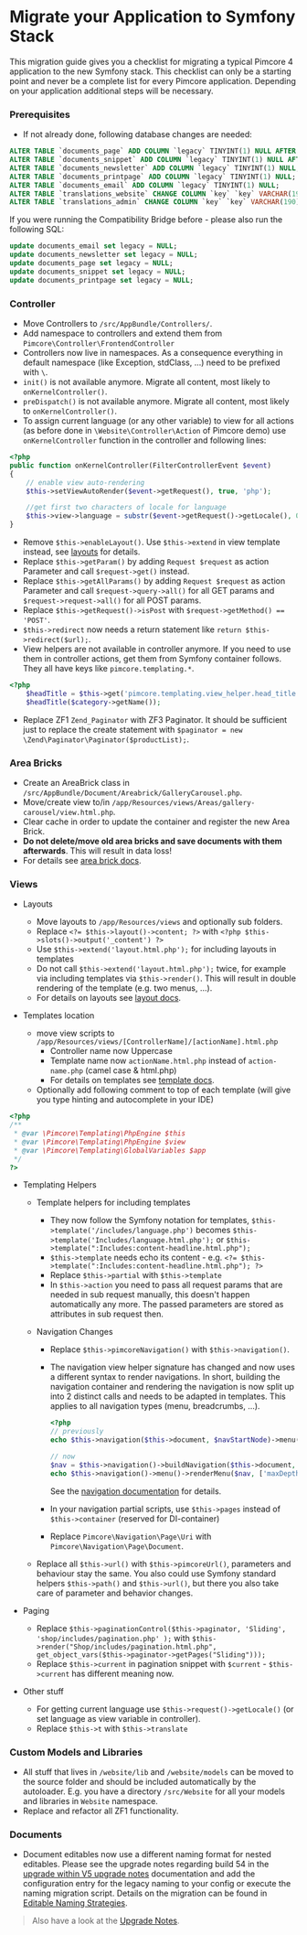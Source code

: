 # Migrate your Application to Symfony Stack

This migration guide gives you a checklist for migrating a typical Pimcore 4 application to
the new Symfony stack. This checklist can only be a starting point and never be a complete
list for every Pimcore application. Depending on your application additional steps will 
be necessary. 

### Prerequisites 
- If not already done, following database changes are needed: 
```sql 
ALTER TABLE `documents_page` ADD COLUMN `legacy` TINYINT(1) NULL AFTER `personas`;
ALTER TABLE `documents_snippet` ADD COLUMN `legacy` TINYINT(1) NULL AFTER `contentMasterDocumentId`;
ALTER TABLE `documents_newsletter` ADD COLUMN `legacy` TINYINT(1) NULL;
ALTER TABLE `documents_printpage` ADD COLUMN `legacy` TINYINT(1) NULL;
ALTER TABLE `documents_email` ADD COLUMN `legacy` TINYINT(1) NULL;
ALTER TABLE `translations_website` CHANGE COLUMN `key` `key` VARCHAR(190) NOT NULL DEFAULT '' COLLATE 'utf8mb4_bin';
ALTER TABLE `translations_admin` CHANGE COLUMN `key` `key` VARCHAR(190) NOT NULL DEFAULT '' COLLATE 'utf8mb4_bin'; 
```

If you were running the Compatibility Bridge before - please also run the following SQL: 
```sql 
update documents_email set legacy = NULL; 
update documents_newsletter set legacy = NULL; 
update documents_page set legacy = NULL; 
update documents_snippet set legacy = NULL; 
update documents_printpage set legacy = NULL;  
```

### Controller
- Move Controllers to `/src/AppBundle/Controllers/`.
- Add namespace to controllers and extend them from `Pimcore\Controller\FrontendController` 
- Controllers now live in namespaces. As a consequence everything in default namespace 
(like Exception, stdClass, ...) need to be prefixed with `\`.
- `init()` is not available anymore. Migrate all content, most likely to `onKernelController()`. 
- `preDispatch()` is not available anymore. Migrate all content,  most likely to `onKernelController()`. 
- To assign current language (or any other variable) to view for all actions (as before done in 
`\Website\Controller\Action` of Pimcore demo) use `onKernelController` function in the controller and following lines: 
```php
<?php 
public function onKernelController(FilterControllerEvent $event)
{
    // enable view auto-rendering
    $this->setViewAutoRender($event->getRequest(), true, 'php');

    //get first two characters of locale for language
    $this->view->language = substr($event->getRequest()->getLocale(), 0, 2);
}
``` 
- Remove `$this->enableLayout()`. Use `$this->extend` in view template instead, see 
[layouts](../../../02_MVC/02_Template/00_Layouts.md) for details. 
- Replace `$this->getParam()` by adding `Request $request` as action Parameter and call 
`$request->get()` instead. 
- Replace `$this->getAllParams()` by adding `Request $request` as action Parameter and call 
`$request->query->all()` for all GET params and `$request->request->all()` for all POST params. 
- Replace `$this->getRequest()->isPost` with `$request->getMethod() == 'POST'`. 
- `$this->redirect` now needs a return statement like  `return $this->redirect($url);`. 
- View helpers are not available in controller anymore. If you need to use them in controller 
actions, get them from Symfony container follows. They all have keys like `pimcore.templating.*`.
```php
<?php
	$headTitle = $this->get('pimcore.templating.view_helper.head_title');
	$headTitle($category->getName());
```

- Replace ZF1 `Zend_Paginator` with ZF3 Paginator. It should be sufficient just to replace the create
statement with `$paginator = new \Zend\Paginator\Paginator($productList);`. 


### Area Bricks
- Create an AreaBrick class in `/src/AppBundle/Document/Areabrick/GalleryCarousel.php`.
- Move/create view to/in `/app/Resources/views/Areas/gallery-carousel/view.html.php`. 
- Clear cache in order to update the container and register the new Area Brick. 
- **Do not delete/move old area bricks and save documents with them afterwards**. 
This will result in data loss!
- For details see [area brick docs](../../../03_Documents/01_Editables/02_Areablock/02_Bricks.md).

### Views

- Layouts
   - Move layouts to `/app/Resources/views` and optionally sub folders. 
   - Replace `<?= $this->layout()->content; ?>` with `<?php $this->slots()->output('_content') ?>`
   - Use `$this->extend('layout.html.php');` for including layouts in templates
   - Do not call `$this->extend('layout.html.php');` twice, for example via including templates via `$this->render()`.
    This will result in double rendering of the template (e.g. two menus, ...). 
   - For details on layouts see [layout docs](../../../02_MVC/02_Template/00_Layouts.md). 

- Templates location
  - move view scripts to `/app/Resources/views/[ControllerName]/[actionName].html.php` 
    - Controller name now Uppercase
    - Template name now `actionName.html.php` instead of `action-name.php` (camel case & html.php)
    - For details on templates see [template docs](../../../02_MVC/02_Template/README.md).
  - Optionally add following comment to top of each template (will give you type hinting and autocomplete in your IDE)
```php
<?php
/**
 * @var \Pimcore\Templating\PhpEngine $this
 * @var \Pimcore\Templating\PhpEngine $view
 * @var \Pimcore\Templating\GlobalVariables $app
 */
?>
```

- Templating Helpers
  - Template helpers for including templates
    - They now follow the Symfony notation for templates, `$this->template('/includes/language.php')` becomes 
      `$this->template('Includes/language.html.php');` or `$this->template(":Includes:content-headline.html.php");`
    - `$this->template` needs echo its content - e.g. `<?= $this->template(":Includes:content-headline.html.php"); ?>` 
    - Replace `$this->partial` with `$this->template`
    - In `$this->action` you need to pass all request params that are needed in sub request
     manually, this doesn't happen automatically any more. The passed parameters are stored 
     as attributes in sub request then. 

  - Navigation Changes
     - Replace `$this->pimcoreNavigation()` with `$this->navigation()`.
     - The navigation view helper signature has changed and now uses a different syntax to render navigations. In short,
       building the navigation container and rendering the navigation is now split up into 2 distinct calls and needs to be adapted
       in templates. This applies to all navigation types (menu, breadcrumbs, ...).

        ```php
        <?php
        // previously
        echo $this->navigation($this->document, $navStartNode)->menu()->renderMenu(null, ['maxDepth' => 1]);

        // now
        $nav = $this->navigation()->buildNavigation($this->document, $navStartNode);
        echo $this->navigation()->menu()->renderMenu($nav, ['maxDepth' => 1]);
        ```

        See the [navigation documentation](../../../03_Documents/03_Navigation.md) for details.

     - In your navigation partial scripts, use `$this->pages` instead of `$this->container` (reserved for DI-container)
     - Replace `Pimcore\Navigation\Page\Uri` with `Pimcore\Navigation\Page\Document`. 

   - Replace all `$this->url()` with `$this->pimcoreUrl()`, parameters and behaviour stay the same. 
   You also could use Symfony standard helpers `$this->path()` and `$this->url()`, but there you also 
   take care of parameter and behavior changes. 

- Paging
  - Replace `$this->paginationControl($this->paginator, 'Sliding', 'shop/includes/pagination.php' );` with 
     `$this->render("Shop/includes/pagination.html.php", get_object_vars($this->paginator->getPages("Sliding")));` 
  - Replace `$this->current` in pagination snippet with `$current` - `$this->current` has different meaning now. 

- Other stuff
  - For getting current language use `$this->request()->getLocale()` (or set language as view variable in controller). 
  - Replace `$this->t` with `$this->translate`

### Custom Models and Libraries
- All stuff that lives in `/website/lib` and `/website/models` can be moved to the source 
 folder and should be included automatically by the autoloader. E.g. you have a 
 directory `/src/Website` for all your models and libraries in `Website` namespace. 
- Replace and refactor all ZF1 functionality. 

### Documents
- Document editables now use a different naming format for nested editables. Please see the upgrade notes regarding build
  54 in the [upgrade within V5 upgrade notes](../09_Upgrade_Notes/01_Within_V5.md#page_Build_54_(2017-05-16)) documentation and add the
  configuration entry for the legacy naming to your config or execute the naming migration script. Details on the migration
  can be found in [Editable Naming Strategies](../../03_Documents/13_Editable_Naming_Strategies.md).

> Also have a look at the [Upgrade Notes](../09_Upgrade_Notes/02_V4_to_V5.md).
